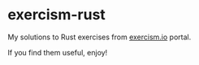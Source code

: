 # exercism-rust
My solutions to Rust exercises from [exercism.io](https://exercism.io) portal.

If you find them useful, enjoy!
